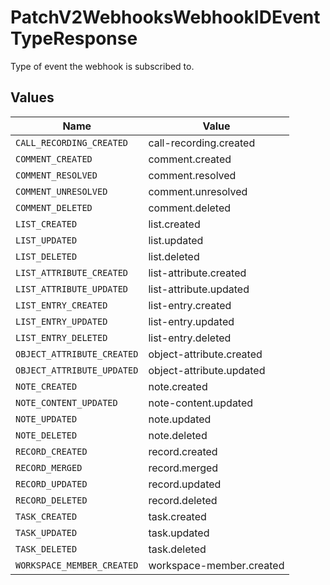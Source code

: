 # PatchV2WebhooksWebhookIDEventTypeResponse

Type of event the webhook is subscribed to.


## Values

| Name                       | Value                      |
| -------------------------- | -------------------------- |
| `CALL_RECORDING_CREATED`   | call-recording.created     |
| `COMMENT_CREATED`          | comment.created            |
| `COMMENT_RESOLVED`         | comment.resolved           |
| `COMMENT_UNRESOLVED`       | comment.unresolved         |
| `COMMENT_DELETED`          | comment.deleted            |
| `LIST_CREATED`             | list.created               |
| `LIST_UPDATED`             | list.updated               |
| `LIST_DELETED`             | list.deleted               |
| `LIST_ATTRIBUTE_CREATED`   | list-attribute.created     |
| `LIST_ATTRIBUTE_UPDATED`   | list-attribute.updated     |
| `LIST_ENTRY_CREATED`       | list-entry.created         |
| `LIST_ENTRY_UPDATED`       | list-entry.updated         |
| `LIST_ENTRY_DELETED`       | list-entry.deleted         |
| `OBJECT_ATTRIBUTE_CREATED` | object-attribute.created   |
| `OBJECT_ATTRIBUTE_UPDATED` | object-attribute.updated   |
| `NOTE_CREATED`             | note.created               |
| `NOTE_CONTENT_UPDATED`     | note-content.updated       |
| `NOTE_UPDATED`             | note.updated               |
| `NOTE_DELETED`             | note.deleted               |
| `RECORD_CREATED`           | record.created             |
| `RECORD_MERGED`            | record.merged              |
| `RECORD_UPDATED`           | record.updated             |
| `RECORD_DELETED`           | record.deleted             |
| `TASK_CREATED`             | task.created               |
| `TASK_UPDATED`             | task.updated               |
| `TASK_DELETED`             | task.deleted               |
| `WORKSPACE_MEMBER_CREATED` | workspace-member.created   |